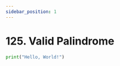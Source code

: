 ```yaml
---
sidebar_position: 1
---
```


# 125. Valid Palindrome

```python leet-code/week-1/03-two-pointers/1
print("Hello, World!")
```